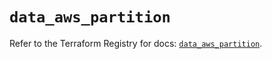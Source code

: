 # `data_aws_partition`

Refer to the Terraform Registry for docs: [`data_aws_partition`](https://registry.terraform.io/providers/hashicorp/aws/4.54.0/docs/data-sources/partition).
